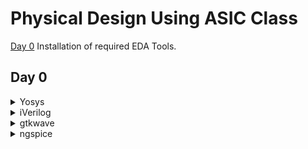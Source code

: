 # Physical Design Using ASIC Class


[Day 0](#day-0) Installation of required EDA Tools.

## Day 0


<details>
 <summary> Yosys </summary>
    Commands to install Yosys on Linux.
	
```

$ git clone https://github.com/YosysHQ/yosys.git
$ cd yosys-master 
$ sudo apt install make (If make is not installed please install it) 
$ sudo apt-get install build-essential clang bison flex \
    libreadline-dev gawk tcl-dev libffi-dev git \
    graphviz xdot pkg-config python3 libboost-system-dev \
    libboost-python-dev libboost-filesystem-dev zlib1g-dev
$ make config-gcc
$ make 
$ sudo make install

```
Below is the screenshot showing sucessful Launch:
![yosys1](./softwares/yosys.png)

</details>	


<details>
 <summary> iVerilog </summary>
    Commans to install iVerilog
    
	
```

sudo apt-get install iverilog.

```

Below is the screenshot showing sucessful Launch:
![iVerilog](./softwares/iVerilog.png)
</details>
 <details>
 <summary> gtkwave </summary>


 I installed gtkwave using the following command:
  ```bash
sudo apt-get install gtkwave
 ```

Below is the screenshot showing sucessful Launch:
![Gtkwave](./softwares/Gtkwave.png)

</details>

 <details>
 <summary> ngspice </summary>


 I downloaded the tarball from https://sourceforge.net/projects/ngspice/files/ to a local directory and unpacked it using the following commands:
 ```bash
tar -zxvf ngspice-37.tar.gz
cd ngspice-37
mkdir release
cd release
../configure  --with-x --with-readline=yes --disable-debug
make
sudo make install
 ```
Below is the screenshot showing sucessful Launch:

![ngspice](./softwares/ngSPICE.png)

</details>

